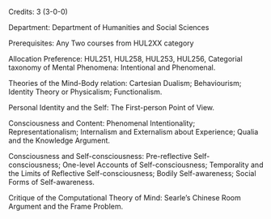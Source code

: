 Credits: 3 (3-0-0)

Department: Department of Humanities and Social Sciences

Prerequisites: Any Two courses from HUL2XX category 

Allocation Preference: HUL251, HUL258, HUL253, HUL256, Categorial taxonomy of Mental Phenomena: Intentional and Phenomenal.

Theories of the Mind-Body relation: Cartesian Dualism; Behaviourism; Identity Theory or Physicalism; Functionalism.

Personal Identity and the Self: The First-person Point of View.

Consciousness and Content: Phenomenal Intentionality; Representationalism; Internalism and Externalism about Experience; Qualia and the Knowledge Argument.

Consciousness and Self-consciousness: Pre-reflective Self- consciousness; One-level Accounts of Self-consciousness; Temporality and the Limits of Reflective Self-consciousness; Bodily Self-awareness; Social Forms of Self-awareness.

Critique of the Computational Theory of Mind: Searle’s Chinese Room Argument and the Frame Problem.